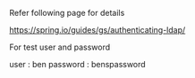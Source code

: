 Refer following page for details

https://spring.io/guides/gs/authenticating-ldap/

For test user and password 

user : ben
password : benspassword